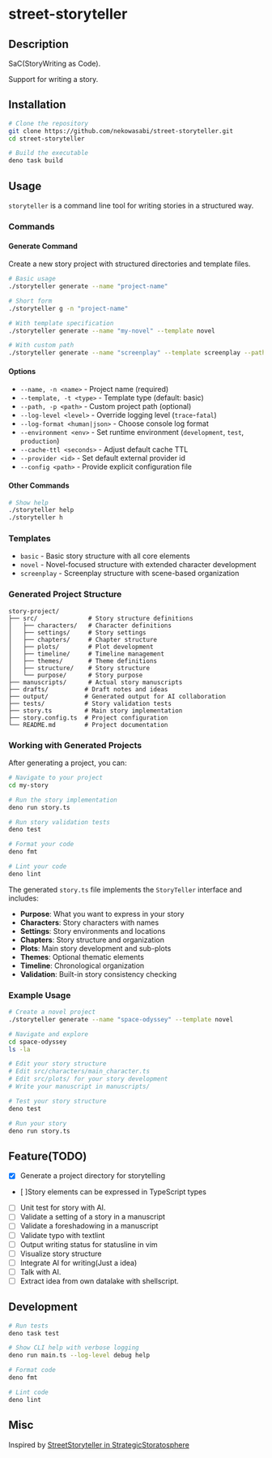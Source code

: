 # street-storyteller

## Description

SaC(StoryWriting as Code).

Support for writing a story.

## Installation

```bash
# Clone the repository
git clone https://github.com/nekowasabi/street-storyteller.git
cd street-storyteller

# Build the executable
deno task build
```

## Usage

`storyteller` is a command line tool for writing stories in a structured way.

### Commands

#### Generate Command

Create a new story project with structured directories and template files.

```bash
# Basic usage
./storyteller generate --name "project-name"

# Short form
./storyteller g -n "project-name"

# With template specification
./storyteller generate --name "my-novel" --template novel

# With custom path
./storyteller generate --name "screenplay" --template screenplay --path ~/stories
```

#### Options

- `--name, -n <name>` - Project name (required)
- `--template, -t <type>` - Template type (default: basic)
- `--path, -p <path>` - Custom project path (optional)
- `--log-level <level>` - Override logging level (`trace`-`fatal`)
- `--log-format <human|json>` - Choose console log format
- `--environment <env>` - Set runtime environment (`development`, `test`, `production`)
- `--cache-ttl <seconds>` - Adjust default cache TTL
- `--provider <id>` - Set default external provider id
- `--config <path>` - Provide explicit configuration file

#### Other Commands

```bash
# Show help
./storyteller help
./storyteller h
```

### Templates

- `basic` - Basic story structure with all core elements
- `novel` - Novel-focused structure with extended character development
- `screenplay` - Screenplay structure with scene-based organization

### Generated Project Structure

```
story-project/
├── src/              # Story structure definitions
│   ├── characters/   # Character definitions
│   ├── settings/     # Story settings
│   ├── chapters/     # Chapter structure
│   ├── plots/        # Plot development
│   ├── timeline/     # Timeline management
│   ├── themes/       # Theme definitions
│   ├── structure/    # Story structure
│   └── purpose/      # Story purpose
├── manuscripts/      # Actual story manuscripts
├── drafts/          # Draft notes and ideas
├── output/          # Generated output for AI collaboration
├── tests/           # Story validation tests
├── story.ts         # Main story implementation
├── story.config.ts  # Project configuration
└── README.md        # Project documentation
```

### Working with Generated Projects

After generating a project, you can:

```bash
# Navigate to your project
cd my-story

# Run the story implementation
deno run story.ts

# Run story validation tests
deno test

# Format your code
deno fmt

# Lint your code
deno lint
```

The generated `story.ts` file implements the `StoryTeller` interface and includes:

- **Purpose**: What you want to express in your story
- **Characters**: Story characters with names
- **Settings**: Story environments and locations
- **Chapters**: Story structure and organization
- **Plots**: Main story development and sub-plots
- **Themes**: Optional thematic elements
- **Timeline**: Chronological organization
- **Validation**: Built-in story consistency checking

### Example Usage

```bash
# Create a novel project
./storyteller generate --name "space-odyssey" --template novel

# Navigate and explore
cd space-odyssey
ls -la

# Edit your story structure
# Edit src/characters/main_character.ts
# Edit src/plots/ for your story development
# Write your manuscript in manuscripts/

# Test your story structure
deno test

# Run your story
deno run story.ts
```

## Feature(TODO)

- [x] Generate a project directory for storytelling
- [ ]Story elements can be expressed in TypeScript types
- [ ] Unit test for story with AI.
- [ ] Validate a setting of a story in a manuscript
- [ ] Validate a foreshadowing in a manuscript
- [ ] Validate typo with textlint
- [ ] Output writing status for statusline in vim
- [ ] Visualize story structure
- [ ] Integrate AI for writing(Just a idea)
- [ ] Talk with AI.
- [ ] Extract idea from own datalake with shellscript.

## Development

```bash
# Run tests
deno task test

# Show CLI help with verbose logging
deno run main.ts --log-level debug help

# Format code
deno fmt

# Lint code
deno lint
```

## Misc

Inspired by
[StreetStoryteller in StrategicStoratosphere](http://motonaga.world.coocan.jp/)
